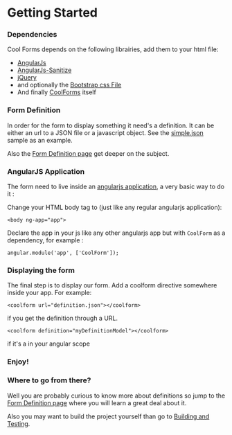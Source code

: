 # Getting Started


### Dependencies

Cool Forms depends on the following librairies, add them to your html file:

* [AngularJs](https://ajax.googleapis.com/ajax/libs/angularjs/1.2.3/angular.js)
* [AngularJs-Sanitize](https://ajax.googleapis.com/ajax/libs/angularjs/1.2.3/angular-sanitize.js)
* [jQuery](https://ajax.googleapis.com/ajax/libs/jquery/1.10.2/jquery.min.js)
* and optionally the [Bootstrap css File](https://netdna.bootstrapcdn.com/bootstrap/3.0.2/css/bootstrap.min.css)
* And finally [CoolForms](https://raw.github.com/fdelbos/coolforms/master/coolforms.js) itself

### Form Definition

In order for the form to display something it need's a definition. It can be either an url to a 
JSON file or a javascript object. See the 
[simple.json](static/simple.json) sample as an example.

Also the [Form Definition page](https://github.com/fdelbos/coolforms/wiki/Form-Definition) get deeper on the subject.

### AngularJS Application

The form need to live inside an [angularjs application](http://docs.angularjs.org/api/ng.directive:ngApp),
a very basic way to do it :

Change your HTML body tag to (just like any regular angularjs application):
	   
```
<body ng-app="app">
```

Declare the app in your js like any other angularjs app but with `CoolForm` as a dependency, for example :
   
```
angular.module('app', ['CoolForm']);
```

### Displaying the form

The final step is to display our form. Add a coolform directive somewhere inside your app. For example:

```
<coolform url="definition.json"></coolform>
```
if you get the definition through a URL.

```
<coolform definition="myDefinitionModel"></coolform>
```

if it's a in your angular scope 

### Enjoy!


<div ng-app="app">
<coolform url="static/simple.json"></coolform>
</div>
<script>
angular.module('app', ['CoolForm']);
</script>


### Where to go from there?

Well you are probably curious to know more about definitions so jump to the [Form Definition page](https://github.com/fdelbos/coolforms/wiki/Form-Definition) where you will learn a great deal about it.

Also you may want to build the project yourself than go to [Building and Testing](https://github.com/fdelbos/coolforms/wiki/Building-and-Testing).